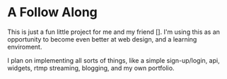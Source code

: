 # A Follow Along
This is just a fun little project for me and my friend []. I'm using this as an opportunity to become even better at web design, and a learning enviroment.

I plan on implementing all sorts of things, like a simple sign-up/login, api, widgets, rtmp streaming, blogging, and my own portfolio.
